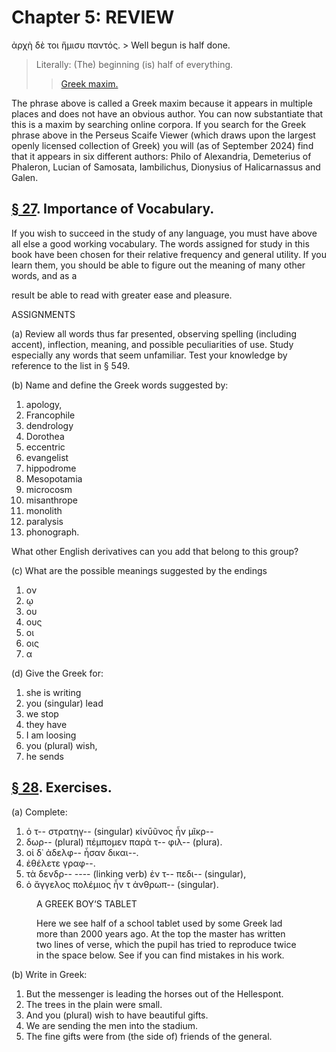 # Chapter 5: REVIEW


<quote>
ἀρχὴ δὲ τοι ἥμισυ παντός.

</quote>
>  Well begun is half done.<br/>

>  Literally: (The) beginning (is) half of everything.<br/>
>> [Greek maxim.](https://scaife.perseus.org/search/?q=ἀρχὴ%20δὲ%20τοι%20ἥμισυ%20παντός&amp;kind=form&amp;format=instances&amp;p=1)



The phrase above is called a Greek maxim because it appears in multiple places and does not have an obvious author. You can now substantiate that this is a maxim by searching online corpora. If you search for the Greek phrase above in the Perseus Scaife Viewer (which draws upon the largest openly licensed collection of Greek) you will (as of September 2024) find that it appears in six different authors: Philo of Alexandria, Demeterius of Phaleron, Lucian of Samosata, Iambilichus, Dionysius of Halicarnassus and Galen.

## [§ 27](#para27). Importance of Vocabulary.


If you wish to succeed
in the study of any language, you must have above all else
a good working vocabulary. The words assigned for study
in this book have been chosen for their relative frequency
and general utility. If you learn them, you should be able
to figure out the meaning of many other words, and as a

result be able to read with greater ease and pleasure.

ASSIGNMENTS

(a) Review all words thus far presented, observing spelling
(including accent), inflection, meaning, and possible peculiarities
of use. Study especially any words that seem unfamiliar.
Test your knowledge by reference to the list in § 549.

(b) Name and define the Greek words suggested by:

1. apology,
2. Francophile
3. dendrology
4. Dorothea
5. eccentric
6. evangelist
7. hippodrome
8. Mesopotamia
9. microcosm
10. misanthrope
11. monolith
12. paralysis
13. phonograph. 




What other English derivatives can you
add that belong to this group?



(c) What are the possible meanings suggested by the endings

1. ον
2. ῳ 
3. ου
4. ους
5. οι
6. οις
7. α




(d) Give the Greek for:



1. she is writing
2. you (singular) lead
3. we stop
4. they have
5. I am loosing
6. you (plural) wish,
7. he sends



<pb n="14"/>


## [§ 28](#para28). Exercises.



(a) Complete:

1. ὁ τ-- στρατηγ-- (singular) κίνῡῦνος ἦν μῖκρ--
2. δωρ-- (plural) πέμπομεν παρὰ τ-- φιλ-- (plura).
3. οἱ δ᾽ ἀδελφ-- ἦσαν δικαι--. 
4. ἐθέλετε γραφ--.
5. τὰ δενδρ--  ---- (linking verb) ἐν τ-- πεδι-- (singular),
6. ὁ ἄγγελος πολέμιος ἦν τ ἀνθρωπ-- (singular).

<figure><head>A GREEK BOY‘S TABLET</head>



Here we see half of a school tablet used by some Greek lad more than
2000 years ago. At the top the master has written two lines of verse, which
the pupil has tried to reproduce twice in the space below. See if you can
find mistakes in his work.</figure>

(b) Write in Greek:

1. But the messenger is leading the horses out of the Hellespont. 
2. The trees in the plain were small.
3. And you (plural) wish to have beautiful gifts. 
4. We are sending the men into the stadium. 
5. The fine gifts were from (the side of) friends of the general.


<pb n="15"/>




